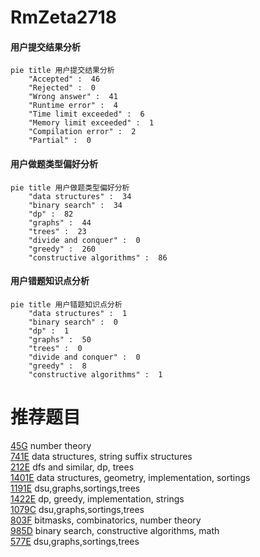 # RmZeta2718

<!-- tabs:start -->



#### **用户提交结果分析**

```mermaid
pie title 用户提交结果分析
    "Accepted" :  46
    "Rejected" :  0
    "Wrong answer" :  41
    "Runtime error" :  4
    "Time limit exceeded" :  6
    "Memory limit exceeded" :  1
    "Compilation error" :  2
    "Partial" :  0
```

#### **用户做题类型偏好分析**

```mermaid
pie title 用户做题类型偏好分析
    "data structures" :  34
    "binary search" :  34
    "dp" :  82
    "graphs" :  44
    "trees" :  23
    "divide and conquer" :  0
    "greedy" :  260
    "constructive algorithms" :  86
```
#### **用户错题知识点分析**

```mermaid
pie title 用户错题知识点分析
    "data structures" :  1
    "binary search" :  0
    "dp" :  1
    "graphs" :  50
    "trees" :  0
    "divide and conquer" :  0
    "greedy" :  8
    "constructive algorithms" :  1
```



<!-- tabs:end -->
# 推荐题目
[45G](https://codeforces.com/contest/45/problem/G)		number theory		  
[741E](https://codeforces.com/contest/741/problem/E)		data structures,
                        string suffix structures		  
[212E](https://codeforces.com/contest/212/problem/E)		dfs and similar,
                        dp,
                        trees		  
[1401E](https://codeforces.com/contest/1401/problem/E)		data structures,
                        geometry,
                        implementation,
                        sortings		  
[1191E](https://codeforces.com/contest/1191/problem/E)		dsu,graphs,sortings,trees		  
[1422E](https://codeforces.com/contest/1422/problem/E)		dp,
                        greedy,
                        implementation,
                        strings		  
[1079C](https://codeforces.com/contest/1079/problem/C)		dsu,graphs,sortings,trees		  
[803F](https://codeforces.com/contest/803/problem/F)		bitmasks,
                        combinatorics,
                        number theory		  
[985D](https://codeforces.com/contest/985/problem/D)		binary search,
                        constructive algorithms,
                        math		  
[577E](https://codeforces.com/contest/577/problem/E)		dsu,graphs,sortings,trees		  

